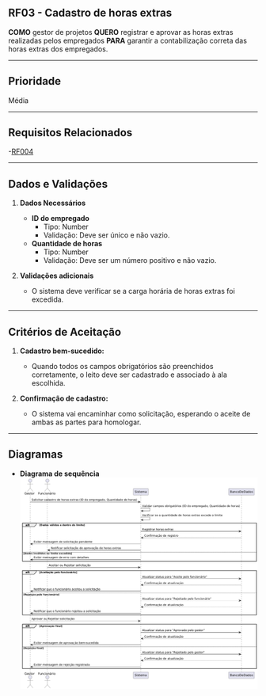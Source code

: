 ## RF03 - Cadastro de horas extras

**COMO** gestor de projetos
**QUERO** registrar e aprovar as horas extras realizadas pelos empregados
**PARA** garantir a contabilização correta das horas extras dos empregados.

---

## **Prioridade**
Média

---

## **Requisitos Relacionados**
-[RF004](REQ004.md)

---

## **Dados e Validações**
1. **Dados Necessários**
   - **ID do empregado**
     - Tipo: Number
     - Validação: Deve ser único e não vazio.
   - **Quantidade de horas**
     - Tipo: Number
     - Validação: Deve ser um número positivo e não vazio. 

2. **Validações adicionais**
   - O sistema deve verificar se a carga horária de horas extras foi excedida.

---

## **Critérios de Aceitação**
1. **Cadastro bem-sucedido:**
   - Quando todos os campos obrigatórios são preenchidos corretamente, o leito deve ser cadastrado e associado à ala escolhida. 

2. **Confirmação de cadastro:**
   - O sistema vai encaminhar como solicitação, esperando o aceite de ambas as partes para homologar.

---

## **Diagramas**
- **Diagrama de sequência**
![Diagrama de sequência](../../Assets/diagrama-sequencia-rf003.png)